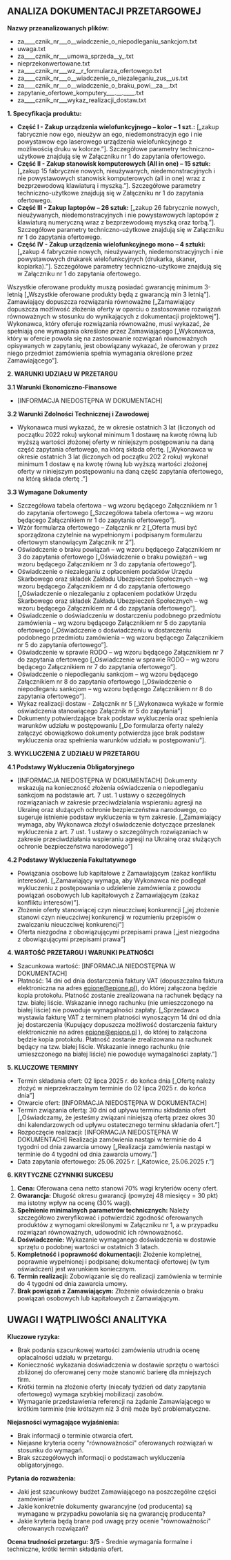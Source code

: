 ## ANALIZA DOKUMENTACJI PRZETARGOWEJ

**Nazwy przeanalizowanych plików:**
- za____cznik_nr___o__wiadczenie_o_niepodleganiu_sankcjom.txt
- uwaga.txt
- za____cznik_nr___umowa_sprzeda__y_.txt
- nieprzekonwertowane.txt
- za____cznik_nr___wz__r_formularza_ofertowego.txt
- za____cznik_nr___o__wiadczenie_o_niezaleganiu_zus__us.txt
- za____cznik_nr___o__wiadczenie_o_braku_powi__za__.txt
- zapytanie_ofertowe_komputery___.__.____.txt
- za____cznik_nr___wykaz_realizacji_dostaw.txt

**1. Specyfikacja produktu:**

*   **Część I - Zakup urządzenia wielofunkcyjnego – kolor – 1 szt.:** [„zakup fabrycznie now ego, nieużyw an ego, niedemonstracyjn ego i nie powystawow ego laserowego urządzenia wielofunkcyjnego z możliwością druku w kolorze.”]. Szczegółowe parametry techniczno-użytkowe znajdują się w Załączniku nr 1 do zapytania ofertowego.
*   **Część II - Zakup stanowisk komputerowych (All in one) – 15 sztuk:** [„zakup 15 fabrycznie nowych, nieużywanych, niedemonstracyjnych i nie powystawowych stanowisk komputerowych (all in one) wraz z bezprzewodową klawiaturą i myszką.”]. Szczegółowe parametry techniczno-użytkowe znajdują się w Załączniku nr 1 do zapytania ofertowego.
*   **Część III - Zakup laptopów – 26 sztuk:** [„zakup 26 fabrycznie nowych, nieużywanych, niedemonstracyjnych i nie powystawowych laptopów z klawiaturą numeryczną wraz z bezprzewodową myszką oraz torbą.”]. Szczegółowe parametry techniczno-użytkowe znajdują się w Załączniku nr 1 do zapytania ofertowego.
*   **Część IV - Zakup urządzenia wielofunkcyjnego mono – 4 sztuki:** [„zakup 4 fabrycznie nowych, nieużywanych, niedemonstracyjnych i nie powystawowych drukarek wielofunkcyjnych (drukarka, skaner, kopiarka).”]. Szczegółowe parametry techniczno-użytkowe znajdują się w Załączniku nr 1 do zapytania ofertowego.

Wszystkie oferowane produkty muszą posiadać gwarancję minimum 3-letnią [„Wszystkie oferowane produkty będą z gwarancją min 3 letnią”].
Zamawiający dopuszcza rozwiązania równoważne [„Zamawiający dopuszcza możliwość złożenia oferty w oparciu o zastosowanie rozwiązań równoważnych w stosunku do wynikających z dokumentacji projektowej”]. Wykonawca, który oferuje rozwiązania równoważne, musi wykazać, że spełniają one wymagania określone przez Zamawiającego [„Wykonawca, który w ofercie powoła się na zastosowanie rozwiązań równoważnych opisywanych w zapytaniu, jest obowiązany wykazać, że oferowan y przez niego przedmiot zamówienia  spełnia wymagania określone przez Zamawiającego”].

**2. WARUNKI UDZIAŁU W PRZETARGU**

**3.1 Warunki Ekonomiczno-Finansowe**
*   [INFORMACJA NIEDOSTĘPNA W DOKUMENTACH]

**3.2 Warunki Zdolności Technicznej i Zawodowej**
*   Wykonawca musi wykazać, że w okresie ostatnich 3 lat (liczonych od początku 2022 roku) wykonał minimum 1 dostawę na kwotę równą lub wyższą wartości złożonej oferty w niniejszym postępowaniu na daną część zapytania ofertowego, na którą składa ofertę. [„Wykonawca  w okresie ostatnich 3 lat  (liczonych od początku 202 2 roku) wykonał  minimum 1 dostaw ę na kwotę równą lub wyższą wartości złożonej oferty w niniejszym postępowaniu na daną część zapytania ofertowego, na którą składa ofertę .”]

**3.3 Wymagane Dokumenty**
*   Szczegółowa tabela ofertowa – wg wzoru będącego Załącznikiem nr 1 do zapytania ofertowego [„Szczegółowa tabela ofertowa – wg wzoru będącego Załącznikiem nr 1 do zapytania ofertowego”].
*   Wzór formularza ofertowego – Załącznik nr 2 [„Oferta musi być sporządzona czytelnie na wypełnionym i podpisanym formularzu ofertowym stanowiącym Załącznik nr 2”].
*   Oświadczenie o braku powiązań – wg wzoru będącego Załącznikiem nr 3 do zapytania ofertowego [„Oświadczenie o braku powiązań – wg wzoru będącego Załącznikiem nr 3 do zapytania ofertowego”].
*   Oświadczenie o niezaleganiu z opłaceniem podatków Urzędu Skarbowego oraz składek Zakładu Ubezpieczeń Społecznych – wg wzoru będącego Załącznikiem nr 4 do zapytania ofertowego [„Oświadczenie o niezaleganiu z opłaceniem podatków Urzędu Skarbowego oraz składek Zakładu Ubezpieczeń Społecznych – wg wzoru będącego Załącznikiem nr 4 do zapytania ofertowego”].
*   Oświadczenie o doświadczeniu w dostarczeniu podobnego przedmiotu zamówienia – wg wzoru będącego Załącznikiem nr 5 do zapytania ofertowego [„Oświadczenie o doświadczeniu w dostarczeniu podobnego przedmiotu zamówienia – wg wzoru będącego Załącznikiem nr 5 do zapytania ofertowego”].
*   Oświadczenie w sprawie RODO – wg wzoru będącego Załącznikiem nr 7 do zapytania ofertowego [„Oświadczenie w sprawie RODO – wg wzoru będącego Załącznikiem nr 7 do zapytania ofertowego”].
*   Oświadczenie o niepodleganiu sankcjom – wg wzoru będącego Załącznikiem nr 8 do zapytania ofertowego [„Oświadczenie o niepodleganiu sankcjom – wg wzoru będącego Załącznikiem nr 8 do zapytania ofertowego”].
*   Wykaz realizacji dostaw - Załącznik nr 5 [„Wykonawca wykaże w formie oświadczenia stanowiącego Załącznik nr 5 do zapytania”]
*   Dokumenty potwierdzające brak podstaw wykluczenia oraz spełnienia warunków udziału w postępowaniu [„Do formularza oferty należy załączyć obowiązkowo dokumenty potwierdza jące brak podstaw wykluczenia oraz spełnienia warunków udziału  w postępowaniu”].

**3. WYKLUCZENIA Z UDZIAŁU W PRZETARGU**

**4.1 Podstawy Wykluczenia Obligatoryjnego**
*   [INFORMACJA NIEDOSTĘPNA W DOKUMENTACH] Dokumenty wskazują na konieczność złożenia oświadczenia o niepodleganiu sankcjom na podstawie art. 7 ust. 1 ustawy o szczególnych rozwiązaniach w zakresie przeciwdziałania wspieraniu agresji na Ukrainę oraz służących ochronie bezpieczeństwa narodowego, co sugeruje istnienie podstaw wykluczenia w tym zakresie. [„Zamawiający wymaga, aby Wykonawca złożył oświadczenie dotyczące przesłanek wykluczenia z art. 7 ust. 1 ustawy o szczególnych rozwiązaniach w zakresie przeciwdziałania wspieraniu agresji na Ukrainę oraz służących ochronie bezpieczeństwa narodowego”]

**4.2 Podstawy Wykluczenia Fakultatywnego**
*   Powiązania osobowe lub kapitałowe z Zamawiającym (zakaz konfliktu interesów). [„Zamawiający wymaga, aby Wykonawca nie podlegał wykluczeniu z postępowania o udzielenie zamówienia z powodu powiązań osobowych lub kapitałowych z Zamawiającym (zakaz konfliktu interesów)”].
*   Złożenie oferty stanowiącej czyn nieuczciwej konkurencji [„jej złożenie stanowi czyn nieuczciwej konkurencji w rozumieniu przepisów o zwalczaniu nieuczciwej konkurencji”]
*   Oferta niezgodna z obowiązującymi przepisami prawa [„jest niezgodna z obowiązującymi przepisami prawa”]

**4. WARTOŚĆ PRZETARGU I WARUNKI PŁATNOŚCI**

*   Szacunkowa wartość: [INFORMACJA NIEDOSTĘPNA W DOKUMENTACH]
*   Płatność: 14 dni od dnia dostarczenia faktury VAT (dopuszczalna faktura elektroniczna na adres epione@epione.pl), do której załączona będzie kopia protokołu. Płatność zostanie zrealizowana na rachunek będący na tzw. białej liście. Wskazanie innego rachunku (nie umieszczonego na białej liście) nie powoduje wymagalności zapłaty. [„Sprzedawca wystawia fakturę VAT z terminem płatności wynoszącym 14 dni od dnia jej dostarczenia (Kupujący dopuszcza możliwość dostarczenia faktury elektronicznie na adres epione@epione.pl ), do której to załączona będzie kopia protokołu. Płatność zostanie zrealizowana na rachunek będący na tzw. białej liście. Wskazanie innego rachunku (nie umieszczonego na białej liście) nie powoduje wymagalności zapłaty.”]

**5. KLUCZOWE TERMINY**

*   Termin składania ofert: 02 lipca 2025 r. do końca dnia [„Ofertę należy złożyć w nieprzekraczalnym terminie do 02 lipca 2025 r. do końca dnia”]
*   Otwarcie ofert: [INFORMACJA NIEDOSTĘPNA W DOKUMENTACH]
*   Termin związania ofertą: 30 dni od upływu terminu składania ofert [„Oświadczamy, że jesteśmy związani niniejszą ofertą przez okres 30 dni kalendarzowych od upływu ostatecznego terminu składania ofert.”]
*   Rozpoczęcie realizacji: [INFORMACJA NIEDOSTĘPNA W DOKUMENTACH] Realizacja zamówienia nastąpi w terminie do 4 tygodni od dnia zawarcia umowy [„Realizacja zamówienia nastąpi w terminie  do 4 tygodni od dnia zawarcia umowy.”]
*   Data zapytania ofertowego: 25.06.2025 r. [„Katowice,  25.06.2025 r.”]

**6. KRYTYCZNE CZYNNIKI SUKCESU**

1.  **Cena:** Oferowana cena netto stanowi 70% wagi kryteriów oceny ofert.
2.  **Gwarancja:** Długość okresu gwarancji (powyżej 48 miesięcy = 30 pkt) ma istotny wpływ na ocenę (30% wagi).
3.  **Spełnienie minimalnych parametrów technicznych:** Należy szczegółowo zweryfikować i potwierdzić zgodność oferowanych produktów z wymogami określonymi w Załączniku nr 1, a w przypadku rozwiązań równoważnych, udowodnić ich równoważność.
4.  **Doświadczenie:** Wykazanie wymaganego doświadczenia w dostawie sprzętu o podobnej wartości w ostatnich 3 latach.
5.  **Kompletność i poprawność dokumentacji:** Złożenie kompletnej, poprawnie wypełnionej i podpisanej dokumentacji ofertowej (w tym oświadczeń) jest warunkiem koniecznym.
6.  **Termin realizacji:** Zobowiązanie się do realizacji zamówienia w terminie do 4 tygodni od dnia zawarcia umowy.
7.  **Brak powiązań z Zamawiającym:** Złożenie oświadczenia o braku powiązań osobowych lub kapitałowych z Zamawiającym.

## UWAGI I WĄTPLIWOŚCI ANALITYKA

**Kluczowe ryzyka:**
*   Brak podania szacunkowej wartości zamówienia utrudnia ocenę opłacalności udziału w przetargu.
*   Konieczność wykazania doświadczenia w dostawie sprzętu o wartości zbliżonej do oferowanej ceny może stanowić barierę dla mniejszych firm.
*   Krótki termin na złożenie oferty (niecały tydzień od daty zapytania ofertowego) wymaga szybkiej mobilizacji zasobów.
*   Wymaganie przedstawienia referencji na żądanie Zamawiającego w krótkim terminie (nie krótszym niż 3 dni) może być problematyczne.

**Niejasności wymagające wyjaśnienia:**
*   Brak informacji o terminie otwarcia ofert.
*   Niejasne kryteria oceny "równoważności" oferowanych rozwiązań w stosunku do wymagań.
*   Brak szczegółowych informacji o podstawach wykluczenia obligatoryjnego.

**Pytania do rozważenia:**
*   Jaki jest szacunkowy budżet Zamawiającego na poszczególne części zamówienia?
*   Jakie konkretnie dokumenty gwarancyjne (od producenta) są wymagane w przypadku powołania się na gwarancję producenta?
*   Jakie kryteria będą brane pod uwagę przy ocenie "równoważności" oferowanych rozwiązań?

**Ocena trudności przetargu: 3/5** - Średnie wymagania formalne i techniczne, krótki termin składania ofert.
